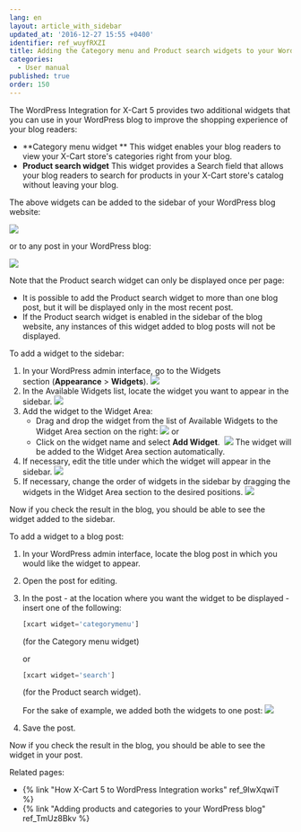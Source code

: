 ```yaml
---
lang: en
layout: article_with_sidebar
updated_at: '2016-12-27 15:55 +0400'
identifier: ref_wuyfRXZI
title: Adding the Category menu and Product search widgets to your WordPress blog
categories:
  - User manual
published: true
order: 150
---
```



The WordPress Integration for X-Cart 5 provides two additional widgets that you can use in your WordPress blog to improve the shopping experience of your blog readers:

*   **Category menu widget **
    This widget enables your blog readers to view your X-Cart store's categories right from your blog.
*   **Product search widget**
    This widget provides a Search field that allows your blog readers to search for products in your X-Cart store's catalog without leaving your blog. 

The above widgets can be added to the sidebar of your WordPress blog website:

![]({{site.baseurl}}/attachments/8750680/8719425.png)

or to any post in your WordPress blog:

![]({{site.baseurl}}/attachments/8750680/8719426.png)

Note that the Product search widget can only be displayed once per page:

*   It is possible to add the Product search widget to more than one blog post, but it will be displayed only in the most recent post.
*   If the Product search widget is enabled in the sidebar of the blog website, any instances of this widget added to blog posts will not be displayed.

To add a widget to the sidebar:

1.  In your WordPress admin interface, go to the Widgets section (**Appearance** > **Widgets**).
    ![]({{site.baseurl}}/attachments/8750680/8719419.png)
2.  In the Available Widgets list, locate the widget you want to appear in the sidebar.
    ![]({{site.baseurl}}/attachments/8750680/8719422.png)
3.  Add the widget to the Widget Area:
    *   Drag and drop the widget from the list of Available Widgets to the Widget Area section on the right:
        ![]({{site.baseurl}}/attachments/8750680/8719418.png)
        or
    *   Click on the widget name and select **Add Widget**. 
        ![]({{site.baseurl}}/attachments/8750680/8719416.png)
        The widget will be added to the Widget Area section automatically.
4.  If necessary, edit the title under which the widget will appear in the sidebar.
    ![]({{site.baseurl}}/attachments/8750680/8719423.png)
5.  If necessary, change the order of widgets in the sidebar by dragging the widgets in the Widget Area section to the desired positions.
    ![]({{site.baseurl}}/attachments/8750680/8719424.png)

Now if you check the result in the blog, you should be able to see the widget added to the sidebar.

To add a widget to a blog post:

1.  In your WordPress admin interface, locate the blog post in which you would like the widget to appear.
2.  Open the post for editing.
3.  In the post - at the location where you want the widget to be displayed - insert one of the following:

    ```php
    [xcart widget='categorymenu']
    ```

    (for the Category menu widget)

    or

    ```php
    [xcart widget='search']
    ```

    (for the Product search widget).

    For the sake of example, we added both the widgets to one post:
    ![]({{site.baseurl}}/attachments/8750680/8719427.png)

4.  Save the post.

Now if you check the result in the blog, you should be able to see the widget in your post.

Related pages:

*   {% link "How X-Cart 5 to WordPress Integration works" ref_9IwXqwiT %}
*   {% link "Adding products and categories to your WordPress blog" ref_TmUz8Bkv %}


